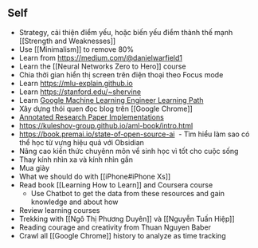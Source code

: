 ## Self

- Strategy, cải thiện điểm yếu, hoặc biến yếu điểm thành thế mạnh [[Strength and Weaknesses]]
- Use [[Minimalism]] to remove 80%
- Learn from https://medium.com/@danielwarfield1
- Learn the [[Neural Networks Zero to Hero]] course
- Chia thời gian hiển thị screen trên điện thoại theo Focus mode
- Learn https://mlu-explain.github.io
- Learn https://stanford.edu/~shervine
- Learn [Google Machine Learning Engineer Learning Path](https://www.cloudskillsboost.google/paths/17)
- Xây dựng thói quen đọc blog trên [[Google Chrome]]
- [Annotated Research Paper Implementations](https://nn.labml.ai)
- https://kuleshov-group.github.io/aml-book/intro.html
- https://book.premai.io/state-of-open-source-ai
 - Tìm hiểu làm sao có thể học từ vựng hiệu quả với Obsidian
- Nâng cao kiến thức chuyênn môn về sinh học vì tốt cho cuộc sống
- Thay kính nhìn xa và kính nhìn gần
- Mua giày
- What we should do with [[iPhone#iPhone Xs]]
- Read book [[Learning How to Learn]] and Coursera course
	- Use Chatbot to get the data from these resources and gain knowledge and about how
- Review learning courses
- Trekking with [[Ngô Thị Phương Duyên]] và [[Nguyễn Tuấn Hiệp]]
- Reading courage and creativity from Thuan Nguyen Baber
- Crawl all [[Google Chrome]] history to analyze as time tracking